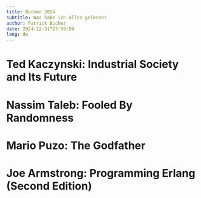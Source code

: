 ```yaml
---
title: Bücher 2024
subtitle: Was habe ich alles gelesen?
author: Patrick Bucher
date: 2024-12-31T23:59:59
lang: de
---
```



# Ted Kaczynski: Industrial Society and Its Future

# Nassim Taleb: Fooled By Randomness

# Mario Puzo: The Godfather

# Joe Armstrong: Programming Erlang (Second Edition)
